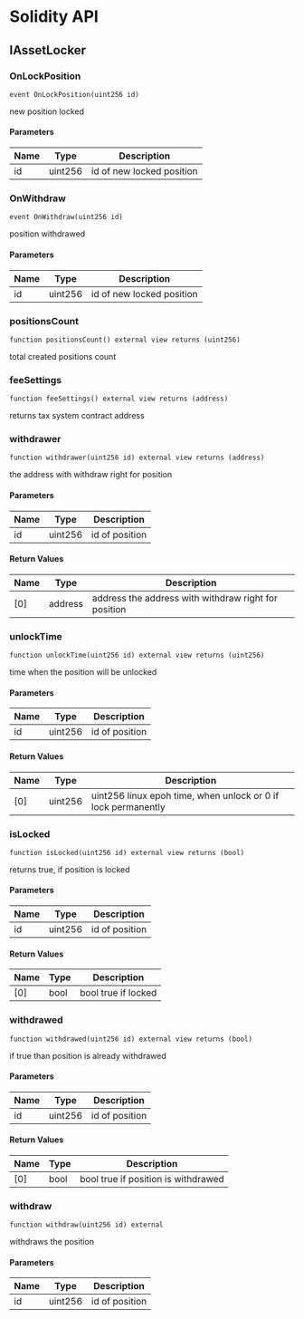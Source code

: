 # Solidity API

## IAssetLocker

### OnLockPosition

```solidity
event OnLockPosition(uint256 id)
```

new position locked

#### Parameters

| Name | Type | Description |
| ---- | ---- | ----------- |
| id | uint256 | id of new locked position |

### OnWithdraw

```solidity
event OnWithdraw(uint256 id)
```

position withdrawed

#### Parameters

| Name | Type | Description |
| ---- | ---- | ----------- |
| id | uint256 | id of new locked position |

### positionsCount

```solidity
function positionsCount() external view returns (uint256)
```

total created positions count

### feeSettings

```solidity
function feeSettings() external view returns (address)
```

returns tax system contract address

### withdrawer

```solidity
function withdrawer(uint256 id) external view returns (address)
```

the address with withdraw right for position

#### Parameters

| Name | Type | Description |
| ---- | ---- | ----------- |
| id | uint256 | id of position |

#### Return Values

| Name | Type | Description |
| ---- | ---- | ----------- |
| [0] | address | address the address with withdraw right for position |

### unlockTime

```solidity
function unlockTime(uint256 id) external view returns (uint256)
```

time when the position will be unlocked

#### Parameters

| Name | Type | Description |
| ---- | ---- | ----------- |
| id | uint256 | id of position |

#### Return Values

| Name | Type | Description |
| ---- | ---- | ----------- |
| [0] | uint256 | uint256 linux epoh time, when unlock or 0 if lock permanently |

### isLocked

```solidity
function isLocked(uint256 id) external view returns (bool)
```

returns true, if position is locked

#### Parameters

| Name | Type | Description |
| ---- | ---- | ----------- |
| id | uint256 | id of position |

#### Return Values

| Name | Type | Description |
| ---- | ---- | ----------- |
| [0] | bool | bool true if locked |

### withdrawed

```solidity
function withdrawed(uint256 id) external view returns (bool)
```

if true than position is already withdrawed

#### Parameters

| Name | Type | Description |
| ---- | ---- | ----------- |
| id | uint256 | id of position |

#### Return Values

| Name | Type | Description |
| ---- | ---- | ----------- |
| [0] | bool | bool true if position is withdrawed |

### withdraw

```solidity
function withdraw(uint256 id) external
```

withdraws the position

#### Parameters

| Name | Type | Description |
| ---- | ---- | ----------- |
| id | uint256 | id of position |

